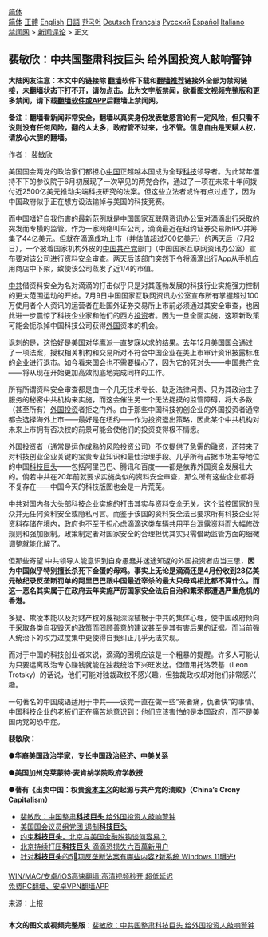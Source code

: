  <!-- 面包屑导航 --> <div class="breadcrumb"><!-- GTranslate: https://gtranslate.io/ -->  <div class="switcher notranslate">  <div class="selected">  <a href="#" onclick="return false;"> 简体</a>  </div>  <div class="option">  <a href="https://www.bannedbook.org" onclick="doGTranslate('zh-CN|zh-CN');jQuery('div.switcher div.selected a').html(jQuery(this).html());return false;" title="简体中文" class="nturl selected"> 简体</a>  <a href="https://www.bannedbook.org/zh-tw/" onclick="doGTranslate('zh-CN|zh-TW');jQuery('div.switcher div.selected a').html(jQuery(this).html());return false;" title="繁體中文" class="nturl"> 正體</a>  <a href="https://www.bannedbook.org/en/" onclick="doGTranslate('zh-CN|en');jQuery('div.switcher div.selected a').html(jQuery(this).html());return false;" title="English" class="nturl"> English</a>  <a href="https://www.bannedbook.org/ja/" onclick="doGTranslate('zh-CN|ja');jQuery('div.switcher div.selected a').html(jQuery(this).html());return false;" title="日本語" class="nturl"> 日語</a>  <a href="https://www.bannedbook.org/ko/" onclick="doGTranslate('zh-CN|ko');jQuery('div.switcher div.selected a').html(jQuery(this).html());return false;" title="한국어" class="nturl"> 한국어</a>  <a href="https://www.bannedbook.org/de/" onclick="doGTranslate('zh-CN|de');jQuery('div.switcher div.selected a').html(jQuery(this).html());return false;" title="Deutsch" class="nturl"> Deutsch</a>  <a href="https://www.bannedbook.org/fr/" onclick="doGTranslate('zh-CN|fr');jQuery('div.switcher div.selected a').html(jQuery(this).html());return false;" title="Français" class="nturl"> Français</a>  <a href="https://www.bannedbook.org/ru/" onclick="doGTranslate('zh-CN|ru');jQuery('div.switcher div.selected a').html(jQuery(this).html());return false;" title="Русский" class="nturl"> Русский</a>  <a href="https://www.bannedbook.org/es/" onclick="doGTranslate('zh-CN|es');jQuery('div.switcher div.selected a').html(jQuery(this).html());return false;" title="Español" class="nturl"> Español</a>  <a href="https://www.bannedbook.org/it/" onclick="doGTranslate('zh-CN|it');jQuery('div.switcher div.selected a').html(jQuery(this).html());return false;" title="Italiano" class="nturl"> Italiano</a>  </div>  </div>      <div class='breadcrumb-sub'><!-- Breadcrumb NavXT 6.3.0 --> <a href="https://www.bannedbook.org/" class="home">禁闻网</a> &gt; <a href="https://www.bannedbook.org/bnews/comments/" class="category">新闻评论</a> &gt; 正文</div></div><h2>裴敏欣：中共国整肃科技巨头 给外国投资人敲响警钟</h2> <p class="notice"><b>大陆网友注意：本文中的链接除 <a href="https://github.com/bannedbook/fanqiang" >翻墙</a>软件下载和<a href="https://github.com/killgcd/justmysocks/blob/master/README.md">翻墙推荐</a>链接外全部为禁网链接，未翻墙状态下打不开，请勿点击。此为文字版禁闻，欲看图文视频完整版和更多禁闻，请下载<a href="https://github.com/bannedbook/fanqiang">翻墙软件或APP</a>后翻墙上禁闻网。</p><p>备注：翻墙看新闻非常安全，翻墙以真实身份发表敏感言论有一定风险，但只看不说则没有任何风险，翻的人太多，政府管不过来，也不管。信息自由是天赋人权，请放心大胆的翻墙。</b></p>  <div class="entry"> <p>作者： <a href="https://www.bannedbook.org/bnews/tag/%e8%a3%b4%e6%95%8f%e6%ac%a3/" class="st_tag internal_tag" rel="tag" title="标签 裴敏欣 下的日志">裴敏欣</a></p> <p>美国国会两党的政治家们都担心<span class='wp_keywordlink_affiliate'><a href="https://www.bannedbook.org/" title="中国" target="_blank">中国</a></span>正超越本国成为全球<a href="https://www.bannedbook.org/bnews/tag/%E7%A7%91%E6%8A%80/" class="st_tag internal_tag" rel="tag" title="标签 科技 下的日志">科技</a>领导者。为此常年僵持不下的参议院于6月初展现了一次罕见的两党合作，通过了一项在未来十年间拨付近2500亿美元推动尖端科技研究的法案。但这些立法者或许有点过虑了，因为中国政府似乎正在想方设法输掉与美国的科技竞赛。</p> <p>而中国嗜好自我伤害的最新范例就是中国国家互联网资讯办公室对滴滴出行采取的突发而专横的监管。作为一家网络叫车公司，滴滴最近在纽约证券交易所IPO并筹集了44亿美元。但就在滴滴成功上市（并估值超过700亿美元）的两天后（7月2日），一个披着国家机构外皮的<a href="https://www.bannedbook.org/bnews/tag/%e4%b8%ad%e5%9b%bd%e5%85%b1%e4%ba%a7%e5%85%9a/" class="st_tag internal_tag" rel="tag" title="标签 中国共产党 下的日志">中国共产党</a>部门（中国国家互联网资讯办公室）宣布要对该公司进行资料安全审查。两天后该部门突然下令将滴滴出行App从手机应用商店中下架，致使该公司蒸发了近1/4的市值。</p> <p><a href="https://www.bannedbook.org/bnews/tag/%e4%b8%ad%e5%85%b1/" class="st_tag internal_tag" rel="tag" title="标签 中共 下的日志">中共</a>借资料安全为名对滴滴的打击似乎只是对其蓬勃发展的科技行业实施强力控制的更大范围运动的开始。7月9日中国国家互联网资讯办公室宣布所有掌握超过100万使用者个人资讯的运营者在赴国外证券交易所上市前必须通过其安全审查，也因此进一步震惊了科技企业家和他们的西方<a href="https://www.bannedbook.org/bnews/tag/%e6%8a%95%e8%b5%84/" class="st_tag internal_tag" rel="tag" title="标签 投资 下的日志">投资</a>者。因为一旦全面实施，这项新政策可能会扼杀掉中国科技公司获得<a href="https://www.bannedbook.org/bnews/tag/%e5%a4%96%e5%9b%bd/" class="st_tag internal_tag" rel="tag" title="标签 外国 下的日志">外国</a>资本的机会。</p>  <p>讽刺的是，这恰好是美国对华鹰派一直梦寐以求的结果。去年12月美国国会通过了一项法案，授权相关机构和交易所对不符合中国企业在美上市审计资讯披露标准的企业进行退市。如今看来国会也不需要操心了，因为它的死对头——中国<a href="https://www.bannedbook.org/bnews/tag/%e5%85%b1%e4%ba%a7%e5%85%9a/" class="st_tag internal_tag" rel="tag" title="标签 共产党 下的日志">共产党</a>——将从现在开始更加高效彻底地完成同样的工作。</p> <p>所有所谓资料安全审查都是由一个几无技术专长、缺乏法律问责、只为其政治主子服务的秘密中共机构来实施，而这会催生另一个无法捉摸的监管障碍，将大多数（甚至所有）<a href="https://www.bannedbook.org/bnews/tag/%E5%A4%96%E5%9B%BD%E6%8A%95%E8%B5%84/" class="st_tag internal_tag" rel="tag" title="标签 外国投资 下的日志">外国投资</a>者拒之门外。由于那些中国科技初创企业的外国投资者通常都会选择海外上市——最好是在纽约——作为投资退出策略，因此某个中共机构对未来上市拥有否决权的前景可能会使他们的投资变得极不情愿。</p> <p>外国投资者（通常是运作成熟的风险投资公司）不仅提供了急需的融资，还带来了对科技创业企业关键的宝贵专业知识和最佳治理手段。几乎所有占据市场主导地位的中国<a href="https://www.bannedbook.org/bnews/tag/%E7%A7%91%E6%8A%80%E5%B7%A8%E5%A4%B4/" class="st_tag internal_tag" rel="tag" title="标签 科技巨头 下的日志">科技巨头</a>——包括阿里巴巴、腾讯和百度——都是依靠外国资金发展壮大的。倘若中共在20年前就要求实施类似的资料安全审查，那么所有这些企业都将不复存在——中国今天的科技版图也会是一片荒芜。</p> <p>中共对国内各大头部科技企业实施的打击其实与资料安全无关。这个监控国家的民众并无任何资料安全或隐私可言。而鉴于该国的资料安全法已要求所有科技企业将资料存储在境内，政府也不至于担心虑滴滴这类车辆共用平台泄露资料而大幅修改规则和强加限制。政策制定者对国家安全的合理担忧其实只需借助监管方面的细微调整就能化解了。</p>  <p>但那些寄望 中共领导人能意识到自身愚蠢并迷途知返的外国投资者应当三思，<strong>因为中国似乎特别擅长杀死下金蛋的母鸡。事实上无论是滴滴还是4月份收到28亿美元破纪录反垄断罚单的阿里巴巴跟中国最近宰杀的最大只母鸡相比都不算什么。而这一恶名其实属于在政府去年实施严厉国家安全法后自治和繁荣都遭遇严重危机的香港。</strong></p> <p>多疑、欺凌本能以及对财产权的蔑视深深植根于中共的集体心理，使中国政府倾向于采取各类自我毁灭的政策而罔顾善意的建议甚至是其有害后果的证据。而当前强人统治下的权力过度集中更使得自我纠正几乎无法实现。</p> <p>而对于中国的科技创业者来说，滴滴的困境应该是一个粗暴的提醒。许多人可能认为只要远离政治专心赚钱就能在独裁统治下兴旺发达。但借用托洛茨基（Leon Trotsky）的话说，他们可能对独裁政权不感兴趣，但独裁政权却对他们非常感兴趣。</p> <p>一句著名的中国成语适用于中共——该党一直在做一些“亲者痛，仇者快”的事情。中国科技企业的老板们正在痛苦地意识到：他们应该害怕的是本国政府，而不是美国两党的恐中症。</p>  <p><strong>裴敏欣：</strong></p> <p><strong>●华裔美国政治学家，专长中国政治经济、中美关系</strong></p> <p><strong>●美国加州克莱蒙特·麦肯纳学院政府学教授</strong></p> <p><strong>●著有《出卖中国：权贵<span class='wp_keywordlink'><a href="https://www.bannedbook.org/forum2/topic920.html" title="资本主义与自由" target="_blank">资本主义</a></span>的起源与共产党的溃败》（China&#8217;s Crony Capitalism）</strong></p>  <ul class='op-related-articles' title='相关阅读'> <li><a href='https://www.bannedbook.org/bnews/baitai/20210721/1591382.html' target='_blank'>裴敏欣：中国整肃<b>科技巨头</b> 给外国投资人敲响警钟</a></li> <li><a href='https://www.bannedbook.org/bnews/bannedvideo/20210717/1588834.html' target='_blank'>美国国会议员组党团 遏制<b>科技巨头</b></a></li> <li><a href='https://www.bannedbook.org/bnews/headline/20210716/1588240.html' target='_blank'>约束<b>科技巨头</b>，北京与美国金融脱钩谈何容易？</a></li> <li><a href='https://www.bannedbook.org/bnews/headline/20210711/1585082.html' target='_blank'>北京持续打压<b>科技巨头</b> 滴滴恐损失六百萬新用户</a></li> <li><a href='https://www.bannedbook.org/bnews/comments/20210711/1584585.html' target='_blank'>针对<b>科技巨头</b>的5⃣️项反垄断法案有哪些内容❓新系统 Windows 11曝光❗️</a></li> </ul> <p class="texttj"> <a href="https://github.com/bannedbook/fanqiang/wiki/V2ray%E6%9C%BA%E5%9C%BA" target="_blank">WIN/MAC/安卓/iOS高速翻墙:高清视频秒开,超低延迟</a><br/> <a href="https://github.com/bannedbook/fanqiang/wiki/%E7%A6%81%E9%97%BB%E7%BD%91%E5%AE%89%E5%8D%93%E7%BF%BB%E5%A2%99%E6%96%B0%E9%97%BBAPP" target="_blank">免费PC翻墙、安卓VPN翻墙APP</a></p><p> 来源：上报 </p><a name='sharetosocial'></a>  <div style="margin-bottom:5px;padding-bottom:5px;clear:both"> <div id="archive-pix-1" class="banner-ads"> <!-- AuctionX Display platform tag START --> <div id="26318x728x90x621x_ADSLOT2" clicktrack="%%CLICK_URL_ESC%%"></div> <!-- AuctionX Display platform tag END --> </div> <div id="archive-pix-2" class="banner-ads"> <!-- AuctionX Display platform tag START --> <div id="26315x300x250x621x_ADSLOT2" clicktrack="%%CLICK_URL_ESC%%"></div> <!-- AuctionX Display platform tag END --> </div> </div>  <div id="archive-pix-1" class="banner-ads"> <!-- AuctionX Display platform tag START --> <div id="26318x728x90x621x_ADSLOT3" clicktrack="%%CLICK_URL_ESC%%"></div> <!-- AuctionX Display platform tag END --> </div> <div><b>本文的图文或视频完整版</b>：<a href='https://www.bannedbook.org/bnews/comments/20210722/1591770.html'>裴敏欣：中共国整肃科技巨头 给外国投资人敲响警钟</a></div>  </div><!--END ENTRY--> 
